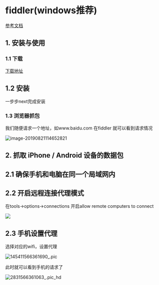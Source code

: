 # fiddler(windows推荐)

[参考文档](<http://www.hangge.com/blog/cache/detail_1697.html#>)

## 1. 安装与使用

### 1.1 下载

[下载地址](<https://www.telerik.com/download/fiddler>)

## 1.2 安装

一步步next完成安装

### 1.3 浏览器抓包

我们随便请求一个地址，如www.baidu.com 在fiddler 就可以看到请求情况

![image-20190821114652821](https://abelsun-1256449468.cos.ap-beijing.myqcloud.com/image/image-20190821114652821.png)

## 2. 抓取 iPhone / Android 设备的数据包 

## 2.1 确保手机和电脑在同一个局域网内

## 2.2 开启远程连接代理模式

在tools->options->connections 开启allow remote computers to connect

![](https://abelsun-1256449468.cos.ap-beijing.myqcloud.com/image/image-20190821122319131.png)

## 2.3  手机设置代理

选择对应的wifi，设置代理

![145411566361690_.pic](https://abelsun-1256449468.cos.ap-beijing.myqcloud.com/image/145411566361690_.pic.jpg)

此时就可以看到手机的请求了

![2831566361063_.pic_hd](https://abelsun-1256449468.cos.ap-beijing.myqcloud.com/image/2831566361063_.pic_hd.jpg)
